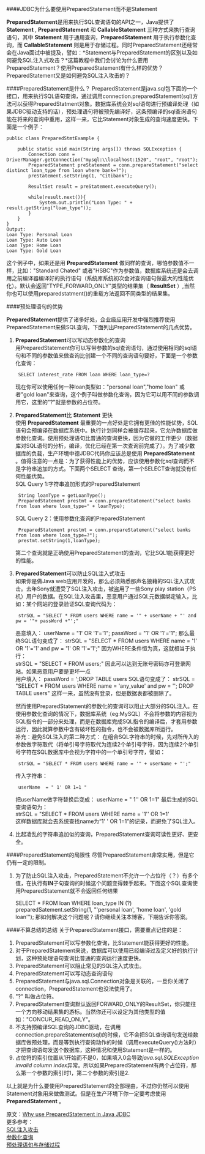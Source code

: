 ####JDBC为什么要使用PreparedStatement而不是Statement

**PreparedStatement**是用来执行SQL查询语句的API之一，Java提供了 **Statement** , **PreparedStatement** 和 **CallableStatement** 三种方式来执行查询语句，其中 **Statement** 用于通用查询，**PreparedStatement** 用于执行参数化查询，而 **CallableStatement** 则是用于存储过程。同时PreparedStatement还经常会在Java面试中被提及，譬如：*Statement与PreparedStatement的区别以及如何避免SQL注入式攻击？*这篇教程中我们会讨论为什么要用PreparedStatement？使用PreparedStatement有什么样的优势？PreparedStatement又是如何避免SQL注入攻击的？  

####PreparedStatement是什么？
PreparedStatement是java.sql包下面的一个接口，用来执行SQL语句查询，通过调用connection.preparedStatement(sql)方法可以获得PreparedStatment对象。数据库系统会对sql语句进行预编译处理（如果JDBC驱动支持的话），预处理语句将被预先编译好，这条预编译的sql查询语句能在将来的查询中重用，这样一来，它比Statement对象生成的查询速度更快。下面是一个例子：  

    public class PreparedStmtExample {
    
        public static void main(String args[]) throws SQLException {
            Connection conn = DriverManager.getConnection("mysql:\\localhost:1520", "root", "root");
            PreparedStatement preStatement = conn.prepareStatement("select distinct loan_type from loan where bank=?");
            preStatement.setString(1, "Citibank");
        
            ResultSet result = preStatement.executeQuery();
          
            while(result.next()){
                System.out.println("Loan Type: " + result.getString("loan_type"));
            }       
        }
    } 
    Output:
    Loan Type: Personal Loan
    Loan Type: Auto Loan
    Loan Type: Home Loan
    Loan Type: Gold Loan

这个例子中，如果还是用 **PreparedStatement** 做同样的查询，哪怕参数值不一样，比如："Standard Chated" 或者"HSBC"作为参数值，数据库系统还是会去调用之前编译器编译好的执行语句（系统库系统初次会对查询语句做最大的性能优化）。默认会返回"TYPE_FORWARD_ONLY"类型的结果集（ **ResultSet** ）,当然你也可以使用preparedstatment()的重载方法返回不同类型的结果集。  

####预处理语句的优势

**PreparedStatement**提供了诸多好处，企业级应用开发中强烈推荐使用PreparedStatement来做SQL查询，下面列出PreparedStatement的几点优势。  

1. **PreparedStatement**可以写动态参数化的查询  
    用PreparedStatement你可以写带参数的sql查询语句，通过使用相同的sql语句和不同的参数值来做查询比创建一个不同的查询语句要好，下面是一个参数化查询：  

        SELECT interest_rate FROM loan WHERE loan_type=?  

    现在你可以使用任何一种loan类型如："personal loan","home loan" 或者"gold loan"来查询，这个例子叫做参数化查询，因为它可以用不同的参数调用它，这里的"?"就是参数的占位符。  

2. **PreparedStatement**比 **Statement** 更快  
    使用 **PreparedStatement** 最重要的一点好处是它拥有更佳的性能优势，SQL语句会预编译在数据库系统中。执行计划同样会被缓存起来，它允许数据库做参数化查询。使用预处理语句比普通的查询更快，因为它做的工作更少（数据库对SQL语句的分析，编译，优化已经在第一次查询前完成了）。为了减少数据库的负载，生产环境中德JDBC代码你应该总是使用 **PreparedStatement** 。值得注意的一点是：为了获得性能上的优势，应该使用参数化sql查询而不是字符串追加的方式。下面两个SELECT 查询，第一个SELECT查询就没有任何性能优势。  
    SQL Query 1:字符串追加形式的PreparedStatement  

        String loanType = getLoanType();
        PreparedStatement prestmt = conn.prepareStatement("select banks from loan where loan_type=" + loanType);

    SQL Query 2：使用参数化查询的PreparedStatement  

        PreparedStatement prestmt = conn.prepareStatement("select banks from loan where loan_type=?");
        prestmt.setString(1,loanType);  
    第二个查询就是正确使用PreparedStatement的查询，它比SQL1能获得更好的性能。  

3. **PreparedStatement**可以防止SQL注入式攻击  
    如果你是做Java web应用开发的，那么必须熟悉那声名狼藉的SQL注入式攻击。去年Sony就遭受了SQL注入攻击，被盗用了一些Sony play station（PS机）用户的数据。在SQL注入攻击里，恶意用户通过SQL元数据绑定输入，比如：某个网站的登录验证SQL查询代码为：  

        strSQL = "SELECT * FROM users WHERE name = '" + userName + "' and pw = '"+ passWord +"';"
    恶意填入：
        userName = "1' OR '1'='1";
        passWord = "1' OR '1'='1";
    那么最终SQL语句变成了：
        strSQL = "SELECT * FROM users WHERE name = '1' OR '1'='1' and pw = '1' OR '1'='1';"
    因为WHERE条件恒为真，这就相当于执行：  
        strSQL = "SELECT * FROM users;"
    因此可以达到无账号密码亦可登录网站。如果恶意用户要是更坏一点  
    用户填入：
        passWord = ';DROP TABLE users 
    SQL语句变成了：
        strSQL = "SELECT * FROM users WHERE name = 'any_value' and pw = ''; DROP TABLE users"
    这样一来，虽然没有登录，但是数据表都被删除了。  

    然而使用PreparedStatement的参数化的查询可以阻止大部分的SQL注入。在使用参数化查询的情况下，数据库系统（eg:MySQL）不会将参数的内容视为SQL指令的一部分来处理，而是在数据库完成SQL指令的编译后，才套用参数运行，因此就算参数中含有破坏性的指令，也不会被数据库所运行。  
    补充：避免SQL注入的第二种方式：
    在组合SQL字符串的时候，先对所传入的参数做字符取代（将单引号字符取代为连续2个单引号字符，因为连续2个单引号字符在SQL数据库中会视为字符中的一个单引号字符，譬如：

        strSQL = "SELECT * FROM users WHERE name = '" + userName + "';"
    传入字符串：

        userName  = " 1' OR 1=1 " 
    把userName做字符替换后变成：
        userName = " 1'' OR 1=1"
    最后生成的SQL查询语句为：  
        strSQL = "SELECT * FROM users WHERE name = '1'' OR 1=1'  
    这样数据库就会去系统查找name为“1' ' OR 1=1”的记录，而避免了SQL注入。  

4. 比起凌乱的字符串追加似的查询，PreparedStatement查询可读性更好、更安全。 

####PreparedStatement的局限性
尽管PreparedStatement非常实用，但是它仍有一定的限制。  
1. 为了防止SQL注入攻击，PreparedStatement不允许一个占位符（？）有多个值，在执行有**IN**子句查询的时候这个问题变得棘手起来。下面这个SQL查询使用PreparedStatement就不会返回任何结果  

    SELECT * FROM loan WHERE loan_type IN (?)
    preparedSatement.setString(1, "'personal loan', 'home loan', 'gold loan'");
那如何解决这个问题呢？请你继续关注本博客，下期告诉你答案。


####不算总结的总结 
关于PreparedStatement接口，需要重点记住的是：   
1. PreparedStatement可以写参数化查询，比Statement能获得更好的性能。  
2. 对于PreparedStatement来说，数据库可以使用已经编译过及定义好的执行计划，这种预处理语句查询比普通的查询运行速度更快。  
3. PreparedStatement可以阻止常见的SQL注入式攻击。  
4. PreparedStatement可以写动态查询语句  
5. PreparedStatement与java.sql.Connection对象是关联的，一旦你关闭了connection，PreparedStatement也没法使用了。  
6. "?" 叫做占位符。  
7. PreparedStatement查询默认返回FORWARD_ONLY的ResultSet，你只能往一个方向移动结果集的游标。当然你还可以设定为其他类型的值如："CONCUR_READ_ONLY"。   
8. 不支持预编译SQL查询的JDBC驱动，在调用connection.prepareStatement(sql)的时候，它不会把SQL查询语句发送给数据库做预处理，而是等到执行查询动作的时候（调用executeQuery()方法时）才把查询语句发送个数据库，这种情况和使用Statement是一样的。  
9. 占位符的索引位置从1开始而不是0，如果填入0会导致*java.sql.SQLException invalid column index*异常。所以如果PreparedStatement有两个占位符，那么第一个参数的索引时1，第二个参数的索引是2.  

以上就是为什么要使用PreparedStatement的全部理由，不过你仍然可以使用Statement对象用来做做测试。但是在生产环境下你一定要考虑使用 **PreparedStatement** 。  

原文：[Why use PreparedStatement in Java JDBC](http://javarevisited.blogspot.com/2012/03/why-use-preparedstatement-in-java-jdbc.html#ixzz2YjEhPIis)  
更多参考：  
[SQL注入攻击](http://zh.wikipedia.org/wiki/SQL%E8%B3%87%E6%96%99%E9%9A%B1%E7%A2%BC%E6%94%BB%E6%93%8A)  
[参数化查询](http://zh.wikipedia.org/wiki/%E5%8F%83%E6%95%B8%E5%8C%96%E6%9F%A5%E8%A9%A2)  
[预处理语句与存储过程](http://php.net/manual/zh/pdo.prepared-statements.php)  

